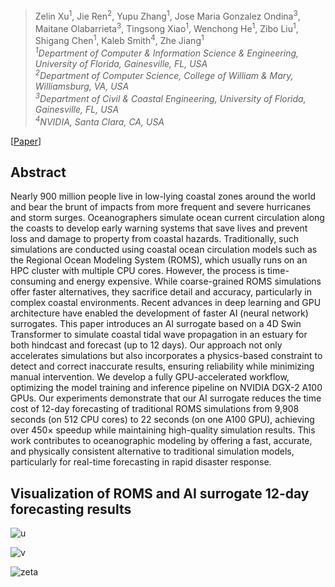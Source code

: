 >Zelin Xu<sup>1</sup>, Jie Ren<sup>2</sup>, Yupu Zhang<sup>1</sup>, Jose Maria Gonzalez Ondina<sup>3</sup>, Maitane Olabarrieta<sup>3</sup>, Tingsong Xiao<sup>1</sup>, Wenchong He<sup>1</sup>, Zibo Liu<sup>1</sup>, Shigang Chen<sup>1</sup>, Kaleb Smith<sup>4</sup>, Zhe Jiang<sup>1</sup> <br>
>*<sup>1</sup>Department of Computer & Information Science & Engineering, University of Florida, Gainesville, FL, USA<br>
><sup>2</sup>Department of Computer Science, College of William & Mary, Williamsburg, VA, USA<br>
><sup>3</sup>Department of Civil & Coastal Engineering, University of Florida, Gainesville, FL, USA<br>
><sup>4</sup>NVIDIA, Santa Clara, CA, USA*

[[Paper](https://arxiv.org/abs/2410.14952)]

## Abstract
Nearly 900 million people live in low-lying coastal zones around the world and bear the brunt of impacts from more frequent and severe hurricanes and storm surges. Oceanographers simulate ocean current circulation along the coasts to develop early warning systems that save lives and prevent loss and damage to property from coastal hazards.  Traditionally, such simulations are conducted using coastal ocean circulation models such as the Regional Ocean Modeling System (ROMS), which usually runs on an HPC cluster with multiple CPU cores. However, the process is time-consuming and energy expensive. While coarse-grained ROMS simulations offer faster alternatives, they sacrifice detail and accuracy, particularly in complex coastal environments. Recent advances in deep learning and GPU architecture have enabled the development of faster AI (neural network) surrogates. This paper introduces an AI surrogate based on a 4D Swin Transformer to simulate coastal tidal wave propagation in an estuary for both hindcast and forecast (up to 12 days). Our approach not only accelerates simulations but also incorporates a physics-based constraint to detect and correct inaccurate results, ensuring reliability while minimizing manual intervention. We develop a fully GPU-accelerated workflow, optimizing the model training and inference pipeline on NVIDIA DGX-2 A100 GPUs. Our experiments demonstrate that our AI surrogate reduces the time cost of 12-day forecasting of traditional ROMS simulations from 9,908 seconds (on 512 CPU cores)  to 22 seconds (on one A100 GPU), achieving over 450$\times$ speedup while maintaining high-quality simulation results. This work contributes to oceanographic modeling by offering a fast, accurate, and physically consistent alternative to traditional simulation models, particularly for real-time forecasting in rapid disaster response.

## Visualization of ROMS and AI surrogate 12-day forecasting results
![u](assets/u.gif)

![v](assets/v.gif)

![zeta](assets/zeta.gif)

